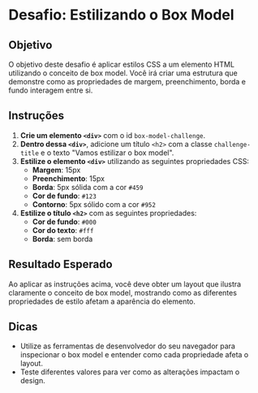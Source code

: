 # Desafio: Estilizando o Box Model

## Objetivo

O objetivo deste desafio é aplicar estilos CSS a um elemento HTML utilizando o conceito de box model. Você irá criar uma estrutura que demonstre como as propriedades de margem, preenchimento, borda e fundo interagem entre si.

## Instruções

1. **Crie um elemento `<div>`** com o id `box-model-challenge`.
2. **Dentro dessa `<div>`**, adicione um título `<h2>` com a classe `challenge-title` e o texto "Vamos estilizar o box model".
3. **Estilize o elemento `<div>`** utilizando as seguintes propriedades CSS:
   - **Margem**: 15px
   - **Preenchimento**: 15px
   - **Borda**: 5px sólida com a cor `#459`
   - **Cor de fundo**: `#123`
   - **Contorno**: 5px sólido com a cor `#952`
4. **Estilize o título `<h2>`** com as seguintes propriedades:
   - **Cor de fundo**: `#000`
   - **Cor do texto**: `#fff`
   - **Borda**: sem borda

## Resultado Esperado

Ao aplicar as instruções acima, você deve obter um layout que ilustra claramente o conceito de box model, mostrando como as diferentes propriedades de estilo afetam a aparência do elemento.

## Dicas

- Utilize as ferramentas de desenvolvedor do seu navegador para inspecionar o box model e entender como cada propriedade afeta o layout.
- Teste diferentes valores para ver como as alterações impactam o design.
